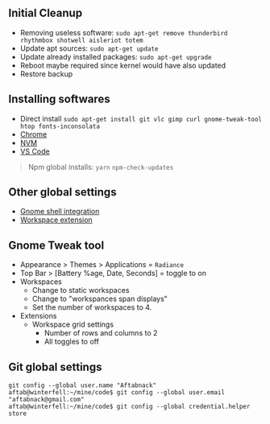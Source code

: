 ## Initial Cleanup

* Removing useless software: `sudo apt-get remove thunderbird rhythmbox shotwell aisleriot totem`
* Update apt sources: `sudo apt-get update`
* Update already installed packages: `sudo apt-get upgrade`
* Reboot maybe required since kernel would have also updated
* Restore backup

## Installing softwares

* Direct install `sudo apt-get install git vlc gimp curl gnome-tweak-tool htop fonts-inconsolata`
* [Chrome](https://www.ubuntuupdates.org/ppa/google_chrome?dist=stable)
* [NVM](https://github.com/creationix/nvm#installation)
* [VS Code](https://github.com/Aftabnack/awesome-links/blob/master/WebDev/CodeEditor.md#visual-studio-code)

> Npm global installs: `yarn` `npm-check-updates`

## Other global settings

* [Gnome shell integration](https://wiki.gnome.org/Projects/GnomeShellIntegrationForChrome/Installation)
* [Workspace extension](https://extensions.gnome.org/extension/484/workspace-grid/)

## Gnome Tweak tool

* Appearance > Themes > Applications = `Radiance`
* Top Bar > [Battery %age, Date, Seconds] = toggle to on
* Workspaces
  * Change to static workspaces
  * Change to "workspances span displays"
  * Set the number of workspaces to 4.
* Extensions
  * Workspace grid settings
    * Number of rows and columns to 2
    * All toggles to off


## Git global settings

```
git config --global user.name "Aftabnack"
aftab@winterfell:~/mine/code$ git config --global user.email "aftabnack@gmail.com"
aftab@winterfell:~/mine/code$ git config --global credential.helper store
```

